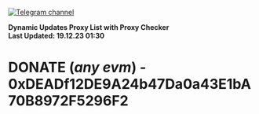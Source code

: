 [![Telegram channel](https://img.shields.io/endpoint?url=https://runkit.io/damiankrawczyk/telegram-badge/branches/master?url=https://t.me/n4z4v0d)](https://t.me/n4z4v0d) 

**Dynamic Updates Proxy List with Proxy Checker**  
**Last Updated: 19.12.23 01:30**

# DONATE (_any evm_) - 0xDEADf12DE9A24b47Da0a43E1bA70B8972F5296F2
